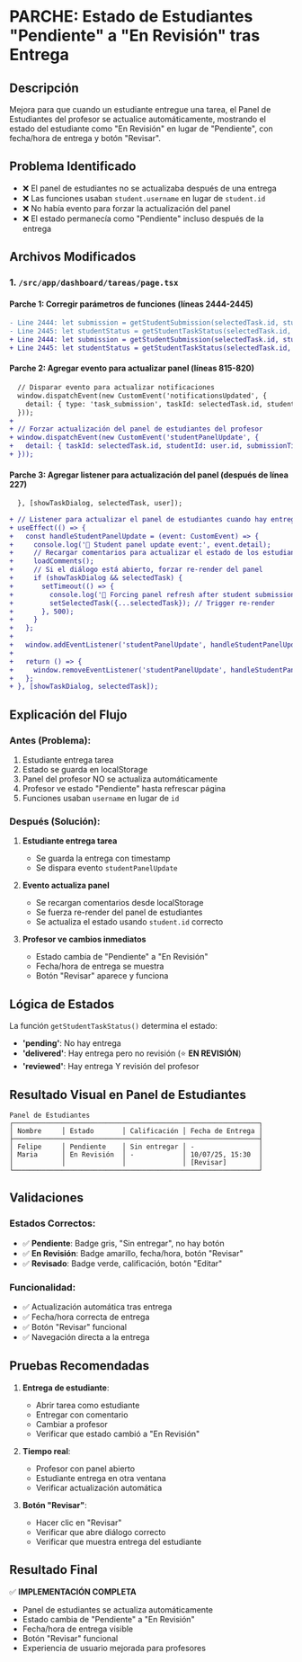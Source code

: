 # PARCHE: Estado de Estudiantes "Pendiente" a "En Revisión" tras Entrega

## Descripción
Mejora para que cuando un estudiante entregue una tarea, el Panel de Estudiantes del profesor se actualice automáticamente, mostrando el estado del estudiante como "En Revisión" en lugar de "Pendiente", con fecha/hora de entrega y botón "Revisar".

## Problema Identificado
- ❌ El panel de estudiantes no se actualizaba después de una entrega
- ❌ Las funciones usaban `student.username` en lugar de `student.id`
- ❌ No había evento para forzar la actualización del panel
- ❌ El estado permanecía como "Pendiente" incluso después de la entrega

## Archivos Modificados

### 1. `/src/app/dashboard/tareas/page.tsx`

#### Parche 1: Corregir parámetros de funciones (líneas 2444-2445)
```diff
- Line 2444: let submission = getStudentSubmission(selectedTask.id, student.username);
- Line 2445: let studentStatus = getStudentTaskStatus(selectedTask.id, student.username);
+ Line 2444: let submission = getStudentSubmission(selectedTask.id, student.id);
+ Line 2445: let studentStatus = getStudentTaskStatus(selectedTask.id, student.id);
```

#### Parche 2: Agregar evento para actualizar panel (líneas 815-820)
```diff
  // Disparar evento para actualizar notificaciones
  window.dispatchEvent(new CustomEvent('notificationsUpdated', {
    detail: { type: 'task_submission', taskId: selectedTask.id, studentId: user.id }
  }));
+ 
+ // Forzar actualización del panel de estudiantes del profesor
+ window.dispatchEvent(new CustomEvent('studentPanelUpdate', {
+   detail: { taskId: selectedTask.id, studentId: user.id, submissionTime: new Date().toISOString() }
+ }));
```

#### Parche 3: Agregar listener para actualización del panel (después de línea 227)
```diff
  }, [showTaskDialog, selectedTask, user]);

+ // Listener para actualizar el panel de estudiantes cuando hay entregas
+ useEffect(() => {
+   const handleStudentPanelUpdate = (event: CustomEvent) => {
+     console.log('🔄 Student panel update event:', event.detail);
+     // Recargar comentarios para actualizar el estado de los estudiantes
+     loadComments();
+     // Si el diálogo está abierto, forzar re-render del panel
+     if (showTaskDialog && selectedTask) {
+       setTimeout(() => {
+         console.log('🔄 Forcing panel refresh after student submission');
+         setSelectedTask({...selectedTask}); // Trigger re-render
+       }, 500);
+     }
+   };
+
+   window.addEventListener('studentPanelUpdate', handleStudentPanelUpdate as EventListener);
+   
+   return () => {
+     window.removeEventListener('studentPanelUpdate', handleStudentPanelUpdate as EventListener);
+   };
+ }, [showTaskDialog, selectedTask]);
```

## Explicación del Flujo

### Antes (Problema):
1. Estudiante entrega tarea
2. Estado se guarda en localStorage
3. Panel del profesor NO se actualiza automáticamente
4. Profesor ve estado "Pendiente" hasta refrescar página
5. Funciones usaban `username` en lugar de `id`

### Después (Solución):
1. **Estudiante entrega tarea** 
   - Se guarda la entrega con timestamp
   - Se dispara evento `studentPanelUpdate`

2. **Evento actualiza panel**
   - Se recargan comentarios desde localStorage
   - Se fuerza re-render del panel de estudiantes
   - Se actualiza el estado usando `student.id` correcto

3. **Profesor ve cambios inmediatos**
   - Estado cambia de "Pendiente" a "En Revisión"
   - Fecha/hora de entrega se muestra
   - Botón "Revisar" aparece y funciona

## Lógica de Estados

La función `getStudentTaskStatus()` determina el estado:
- **'pending'**: No hay entrega
- **'delivered'**: Hay entrega pero no revisión (⭐ **EN REVISIÓN**)
- **'reviewed'**: Hay entrega Y revisión del profesor

## Resultado Visual en Panel de Estudiantes

```
Panel de Estudiantes
┌─────────────────────────────────────────────────────────────┐
│ Nombre     │ Estado       │ Calificación │ Fecha de Entrega │
├─────────────────────────────────────────────────────────────┤
│ Felipe     │ Pendiente    │ Sin entregar │ -                │
│ Maria      │ En Revisión  │ -            │ 10/07/25, 15:30  │
│            │              │              │ [Revisar]        │
└─────────────────────────────────────────────────────────────┘
```

## Validaciones

### Estados Correctos:
- ✅ **Pendiente**: Badge gris, "Sin entregar", no hay botón
- ✅ **En Revisión**: Badge amarillo, fecha/hora, botón "Revisar"
- ✅ **Revisado**: Badge verde, calificación, botón "Editar"

### Funcionalidad:
- ✅ Actualización automática tras entrega
- ✅ Fecha/hora correcta de entrega
- ✅ Botón "Revisar" funcional
- ✅ Navegación directa a la entrega

## Pruebas Recomendadas

1. **Entrega de estudiante**:
   - Abrir tarea como estudiante
   - Entregar con comentario
   - Cambiar a profesor
   - Verificar que estado cambió a "En Revisión"

2. **Tiempo real**:
   - Profesor con panel abierto
   - Estudiante entrega en otra ventana
   - Verificar actualización automática

3. **Botón "Revisar"**:
   - Hacer clic en "Revisar"
   - Verificar que abre diálogo correcto
   - Verificar que muestra entrega del estudiante

## Resultado Final
✅ **IMPLEMENTACIÓN COMPLETA**
- Panel de estudiantes se actualiza automáticamente
- Estado cambia de "Pendiente" a "En Revisión"
- Fecha/hora de entrega visible
- Botón "Revisar" funcional
- Experiencia de usuario mejorada para profesores

